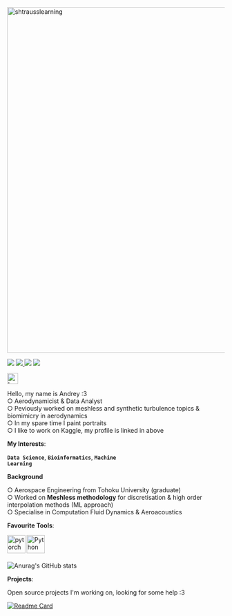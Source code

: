 <img align="center" width="800px" src="https://i.imgur.com/KwU9oJ4.jpg" alt="shtrausslearning"/>


![](https://img.shields.io/badge/Kaggle-Grandmaster-FAE01C) <a href='https://www.kaggle.com/shtrausslearning/'> ![](https://img.shields.io/github/followers/shtrausslearning?style=social) <a href="https://t.me/mldsai_info"><img src="https://img.shields.io/static/v1?&message=Telegram&color=3776AB&logo=Telegram&logoColor=FFFFFF&label=" /></a> [![](https://visitcount.itsvg.in/api?id=shtrausslearning&label=Profile%20Views&color=6&icon=2&pretty=true)](https://visitcount.itsvg.in)

<a href='https://www.kaggle.com/shtrausslearning/'><img alt="kaggle" src="https://raw.githubusercontent.com/rahul-jha98/rahul-jha98/561d474902b59c7429ec22bb73e225696c27b202/assets/kaggle.svg" height='25px'/></a>

Hello, my name is Andrey :3 <br>
○ Aerodynamicist & Data Analyst <br>
○ Peviously worked on meshless and synthetic turbulence topics & biomimicry in aerodynamics <br>
○ In my spare time I paint portraits <br>
○ I like to work on Kaggle, my profile is linked in above <br>

<b>My Interests</b>: <br>

**<code>Data Science</code>**, **<code>Bioinformatics</code>**, **<code>Machine Learning</code>**

**Background**

○ Aerospace Engineering from Tohoku University (graduate) <br>
○ Worked on **Meshless methodology** for discretisation & high order interpolation methods (ML approach)<br>
○ Specialise in Computation Fluid Dynamics & Aeroacoustics

<b>Favourite Tools</b>: <br>

<a href="https://pytorch.org/" target="_blank"> <img align="left" src="https://raw.githubusercontent.com/rahul-jha98/github_readme_icons/main/language_and_tools/square/pytorch/pytorch.svg" alt="pytorch" height="42px"/> </a> 
<a href="https://www.python.org" target="_blank"><img align="left" alt="Python" height ="42px" src="https://raw.githubusercontent.com/rahul-jha98/github_readme_icons/main/language_and_tools/square/python/python.svg"></a> <br>

<br>

![Anurag's GitHub stats](https://github-readme-stats.vercel.app/api?username=shtrausslearning&theme=nord&show_icons=true)

<b>Projects</b>: <br>

Open source projects I'm working on, looking for some help :3

[![Readme Card](https://github-readme-stats.vercel.app/api/pin/?username=shtrausslearning&repo=mllibs&theme=nord)](https://github.com/shtrausslearning/mllibs) 
